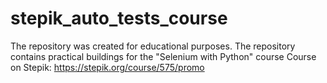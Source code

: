 # stepik_auto_tests_course
The repository was created for educational purposes. The repository contains practical buildings for the "Selenium with Python" course
Course on Stepik: https://stepik.org/course/575/promo